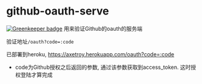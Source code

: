 # github-oauth-serve

[![Greenkeeper badge](https://badges.greenkeeper.io/axetroy/github-oauth-serve.svg)](https://greenkeeper.io/)
用来验证Github的oauth的服务端

验证地址``/oauth?code=:code``

已部署到heroku, https://axetroy.herokuapp.com/oauth?code=:code

- code为Github授权之后返回的参数, 通过该参数获取到access_token. 这时授权登陆才算完成
